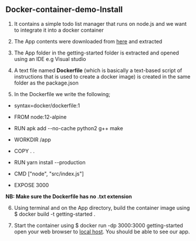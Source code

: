 ## Docker-container-demo-Install

1. It contains a simple todo list manager that runs on node.js and we want to integrate it into a docker container

2. The App contents were downloaded from [here](https://docs.docker.com/get-started/02_our_app/#:~:text=getting%2Dstarted%20repository) and extracted

3. The App folder in the getting-started folder is extracted and opened using an IDE e.g Visual studio 

4. A text file named **Dockerfile** (which is basically a text-based script of instructions that is used to create a docker image) is created in the same folder as the package.json

5. In the Dockerfile we write the following;

- syntax=docker/dockerfile:1

- FROM node:12-alpine

- RUN apk add --no-cache python2 g++ make

- WORKDIR /app

- COPY . .

- RUN yarn install --production

- CMD ["node", "src/index.js"]

- EXPOSE 3000

**NB: Make sure the Dockerfile has no .txt extension**

6. Using terminal and on the App directory, build the container image using $ docker build -t getting-started .

7. Start the container using $ docker run -dp 3000:3000 getting-started
open your web browser to [local host](http://localhost:3000). You should be able to see our app.
